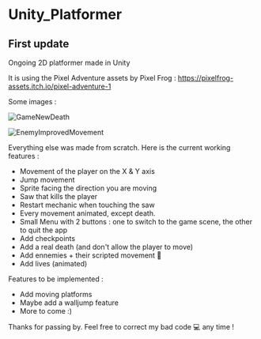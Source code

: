 # Unity_Platformer

## First update

Ongoing 2D platformer made in Unity

It is using the Pixel Adventure assets by Pixel Frog : https://pixelfrog-assets.itch.io/pixel-adventure-1

Some images :

![GameNewDeath](https://user-images.githubusercontent.com/85309955/121012728-4fa37180-c798-11eb-9c41-44b544de2964.gif)

![EnemyImprovedMovement](https://user-images.githubusercontent.com/85309955/121051591-dae12f00-c7b9-11eb-855a-9db3acac31bc.gif)

Everything else was made from scratch.
Here is the current working features :
- Movement of the player on the X & Y axis
- Jump movement
- Sprite facing the direction you are moving
- Saw that kills the player
- Restart mechanic when touching the saw
- Every movement animated, except death.
- Small Menu with 2 buttons : one to switch to the game scene, the other to quit the app
- Add checkpoints
- Add a real death (and don't allow the player to move)
- Add ennemies + their scripted movement 🎊
- Add lives (animated)

Features to be implemented :
- Add moving platforms
- Maybe add a walljump feature
- More to come :)

Thanks for passing by. Feel free to correct my bad code 💻 any time !